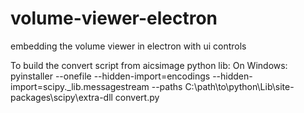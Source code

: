 # volume-viewer-electron
embedding the volume viewer in electron with ui controls

To build the convert script from aicsimage python lib:
On Windows:
pyinstaller --onefile --hidden-import=encodings --hidden-import=scipy._lib.messagestream --paths C:\path\to\python\Lib\site-packages\scipy\extra-dll convert.py